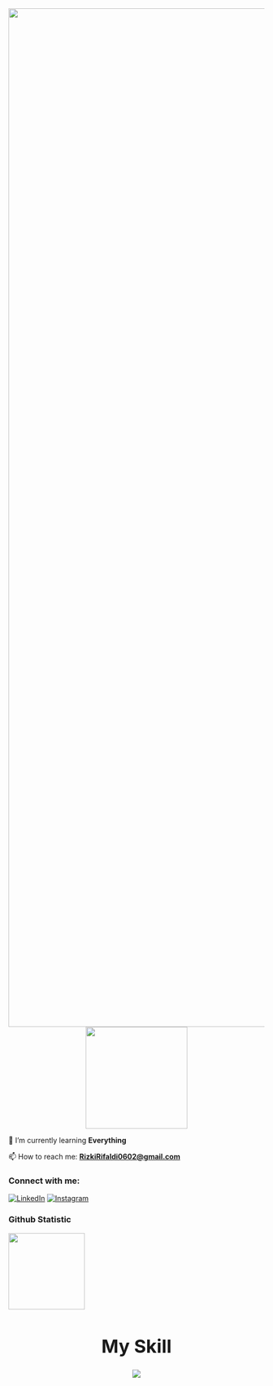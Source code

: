 <div align="center">
  <img src="https://readme-typing-svg.demolab.com?font=Archivo&pause=1000&color=ffffff&center=true&vCenter=true&random=false&width=600&lines=Hello%2C+Im+RifalJo;Streamer+Wannabe" alt="Typing SVG" width="2000" />
</div>

<div align="center">
  <img src="https://raw.githubusercontent.com/innng/innng/master/assets/kyubey.gif" width="200" />
</div>


🌱 I’m currently learning **Everything**

📫 How to reach me: **RizkiRifaldi0602@gmail.com**

### Connect with me:
[![LinkedIn](https://img.shields.io/badge/-LinkedIn-0077B5?style=for-the-badge&logo=LinkedIn&logoColor=white)](https://linkedin.com/in/rifaldi706)
[![Instagram](https://img.shields.io/badge/Instagram-E4405F?style=for-the-badge&logo=instagram&logoColor=white)](https://www.instagram.com/m.rizky.rifaldi)




### Github Statistic
<p align="left">
<a href="https://github.com/RifalJo">
  <img height="150em" src="https://github-readme-stats-eight-theta.vercel.app/api?username=RifalJo&show_icons=true&theme=algolia&include_all_commits=true&count_private=true"/>
</a>
</p>


<h1 align="center" style="font-size: 36px;">My Skill</h1>


<p align="center">
  <a href="https://skillicons.dev">
    <img src="https://skillicons.dev/icons?i=html,css,c,mysql,ps,pr,py,figma,vscode" />
  </a>




<!--
**RifalJO/RifalJo** is a ✨ _special_ ✨ repository because its `README.md` (this file) appears on your GitHub profile.
https://discord.gg/DgDZVVX6
Here are some ideas to get you started:

- 🔭 I’m currently working on ...
- 🌱 I’m currently learning ...
- 👯 I’m looking to collaborate on ...
- 🤔 I’m looking for help with ...
- 💬 Ask me about ...
- 📫 How to reach me: ...
- 😄 Pronouns: ...
- ⚡ Fun fact: ...
-->
